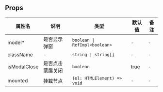 
## Props

| 属性名 | 说明 | 类型 | 默认值 | 备注 |
| --- | --- | --- | --- | --- |
| model* | 是否显示弹窗 | `boolean \| RefImpl<boolean>` | - | - |
| className | - | `string \| string[]` | - | - |
| isModalClose | 是否点击蒙层关闭 | `boolean` | true | - |
| mounted | 挂载节点 | `(el: HTMLElement) => void` | - | - |
